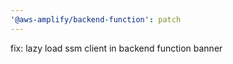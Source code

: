 ```yaml
---
'@aws-amplify/backend-function': patch
---
```


fix: lazy load ssm client in backend function banner
